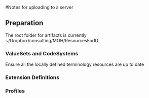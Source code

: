 #Notes for uploading to a server

## Preparation

The root folder for artifacts is currently 
~/Dropbox/consulting/MOH/ResourcesForID



### ValueSets and CodeSystems
Ensure all the locally defined terminology resources are up to date


### Extension Definitions

### Profiles